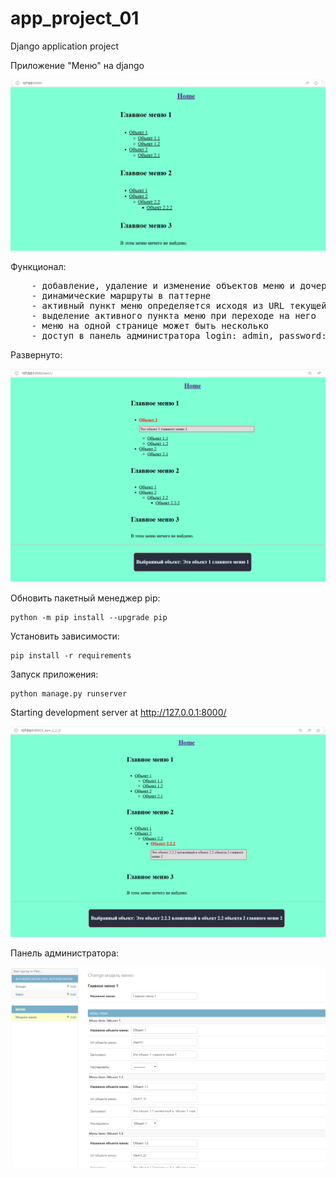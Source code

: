 # app_project_01

Django application project

Приложение "Меню" на django

![weather](/image/menu.png)
<br>

Функционал:
<pre>
    - добавление, удаление и изменение объектов меню и дочерних элементов можно делать через панель администратора
    - динамические маршруты в паттерне
    - активный пункт меню определяется исходя из URL текущей страницы
    - выделение активного пункта меню при переходе на него
    - меню на одной странице может быть несколько
    - доступ в панель администратора login: admin, password: admin
</pre>

Развернуто:

![weather](/image/menu_up.png)
<br>

Обновить пакетный менеджер pip:
    
    python -m pip install --upgrade pip

Установить зависимости: 
    
    pip install -r requirements

Запуск приложения:
    
    python manage.py runserver
    
Starting development server at http://127.0.0.1:8000/

![weather](/image/menu_up2.png)

Панель администратора:

![weather](/image/admin_panel.png)
